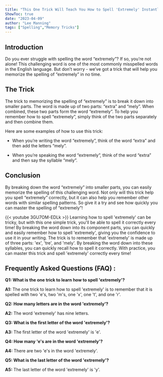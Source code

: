 ```yaml
---
title: "This One Trick Will Teach You How to Spell 'Extremely' Instantly!"
ShowToc: true 
date: "2023-04-09"
author: "Lee Manning" 
tags: ["Spelling","Memory Tricks"]
---
```

## Introduction 

Do you ever struggle with spelling the word “extremely”? If so, you’re not alone! This challenging word is one of the most commonly misspelled words in the English language. But don’t worry - we’ve got a trick that will help you memorize the spelling of “extremely” in no time. 

## The Trick 

The trick to memorizing the spelling of “extremely” is to break it down into smaller parts. The word is made up of two parts: “extra” and “mely”. When combined, these two parts form the word “extremely”. To help you remember how to spell “extremely”, simply think of the two parts separately and then combine them. 

Here are some examples of how to use this trick: 

- When you’re writing the word “extremely”, think of the word “extra” and then add the letters “mely”. 

- When you’re speaking the word “extremely”, think of the word “extra” and then say the syllable “mely”. 

## Conclusion 

By breaking down the word “extremely” into smaller parts, you can easily memorize the spelling of this challenging word. Not only will this trick help you spell “extremely” correctly, but it can also help you remember other words with similar spelling patterns. So give it a try and see how quickly you can master the spelling of “extremely”!

{{< youtube 3GU7OM-EDLk >}} 
Learning how to spell 'extremely' can be tricky, but with this one simple trick, you'll be able to spell it correctly every time! By breaking the word down into its component parts, you can quickly and easily remember how to spell 'extremely', giving you the confidence to use it in your writing. The trick is to remember that 'extremely' is made up of three parts: 'ex', 'tre', and 'mely'. By breaking the word down into these syllables, you can quickly recall how to spell it correctly. With practice, you can master this trick and spell 'extremely' correctly every time!

## Frequently Asked Questions (FAQ) :
**Q1: What is the one trick to learn how to spell 'extremely'?**

**A1:** The one trick to learn how to spell 'extremely' is to remember that it is spelled with two 'e's, two 'm's, one 'x', one 't', and one 'r'. 

**Q2: How many letters are in the word 'extremely'?**

**A2:** The word 'extremely' has nine letters. 

**Q3: What is the first letter of the word 'extremely'?**

**A3:** The first letter of the word 'extremely' is 'e'. 

**Q4: How many 'e's are in the word 'extremely'?**

**A4:** There are two 'e's in the word 'extremely'. 

**Q5: What is the last letter of the word 'extremely'?**

**A5:** The last letter of the word 'extremely' is 'y'.





